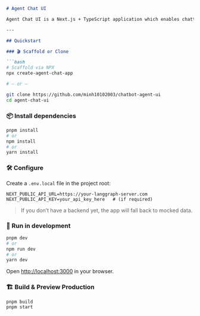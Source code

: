 ````markdown
# Agent Chat UI

Agent Chat UI is a Next.js + TypeScript application which enables chatting with any LangGraph server exposing a `messages` key.

---

## Quickstart

### 🎬 Scaffold or Clone

```bash
# Scaffold via NPX
npx create-agent-chat-app

# — or —

git clone https://github.com/minh10102003/chatbot-agent-ui
cd agent-chat-ui
````

### 📦 Install dependencies

```bash
pnpm install
# or
npm install
# or
yarn install
```

### 🛠️ Configure

Create a `.env.local` file in the project root:

```env
NEXT_PUBLIC_API_URL=https://your-langgraph-server.com
NEXT_PUBLIC_API_KEY=your_api_key_here   # (if required)
```

> If you don’t have a backend yet, the app will fall back to mocked data.

### 🚀 Run in development

```bash
pnpm dev
# or
npm run dev
# or
yarn dev
```

Open [http://localhost:3000](http://localhost:3000) in your browser.

### 🏗️ Build & Preview Production

```bash
pnpm build
pnpm start
```


